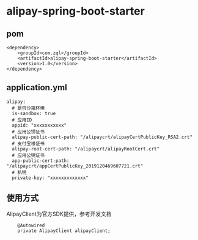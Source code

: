 # alipay-spring-boot-starter


## pom
```
<dependency>
    <groupId>com.zql</groupId>
    <artifactId>alipay-spring-boot-starter</artifactId>
    <version>1.0</version>
</dependency>
```

## application.yml
```
alipay:
  # 是否沙箱环境
  is-sandbox: true
  # 应用ID
  appid: "xxxxxxxxxxx"
  # 应用公钥证书
  alipay-public-cert-path: "/alipaycrt/alipayCertPublicKey_RSA2.crt"
  # 支付宝根证书
  alipay-root-cert-path: "/alipaycrt/alipayRootCert.crt"
  # 应用公钥证书
  app-public-cert-path: "/alipaycrt/appCertPublicKey_2019120469607721.crt"
  # 私钥
  private-key: "xxxxxxxxxxxxx"

```

## 使用方式
AlipayClient为官方SDK提供，参考开发文档

```
    @Autowired
    private AlipayClient alipayClient;

```